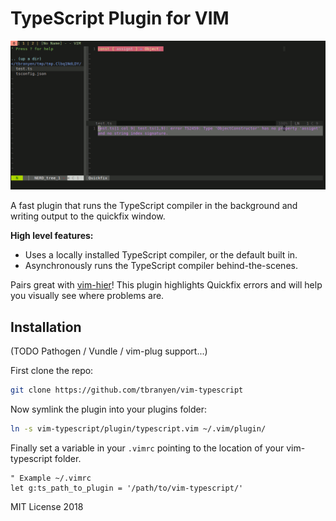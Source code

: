 # TypeScript Plugin for VIM

<p align="center">
  <img alt="VIM TypeScript" src="./screenshot.gif">
</p>

A fast plugin that runs the TypeScript compiler in the background and writing
output to the quickfix window.

**High level features:**

- Uses a locally installed TypeScript compiler, or the default built in.
- Asynchronously runs the TypeScript compiler behind-the-scenes.

Pairs great with [vim-hier](https://github.com/jceb/vim-hier)! This plugin
highlights Quickfix errors and will help you visually see where problems are.

## Installation

(TODO Pathogen / Vundle / vim-plug support...)

First clone the repo:

``` sh
git clone https://github.com/tbranyen/vim-typescript
```

Now symlink the plugin into your plugins folder:

``` sh
ln -s vim-typescript/plugin/typescript.vim ~/.vim/plugin/
```

Finally set a variable in your `.vimrc` pointing to the location of your
vim-typescript folder.

``` vimrc
" Example ~/.vimrc
let g:ts_path_to_plugin = '/path/to/vim-typescript/'
```

MIT License 2018
